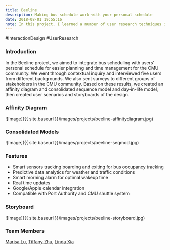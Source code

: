 ```yaml
---
title: Beeline
description: Making bus schedule work with your personal schedule
date: 2018-08-01 19:55:16
note: In this project, I learned a number of user research techniques including contextual inquiry, affinity diagramming, surveys and interviewing, etc. I worked together with my teammates to brainstorm potential solutions to personalizing bus scheduling for eaiser planning and time management.
---
```


\#InteractionDesign \#UserResearch

### Introduction

In the Beeline project, we aimed to integrate bus scheduling with users' personal schedule for easier planning and time management for the CMU community. We went through contextual inquiry and interviewed five users from different backgrounds. We also sent surveys to different groups of stakeholders in the CMU community. Based on these results, we created an affinity diagram and consolidated sequence model and day-in-life model, then created user scenarios and storyboards of the design. 

<!-- ### Contextual Inquiry

### Surveys & Interviews -->

### Affinity Diagram

![Image]({{ site.baseurl }}/images/projects/beeline-affinitydiagram.jpg)

<!-- ### Scenarios -->

### Consolidated Models

![Image]({{ site.baseurl }}/images/projects/beeline-seqmod.jpg)
<!-- ![Image]({{ site.baseurl }}/images/projects/beeline-dayinlifemod.jpg) -->

### Features

* Smart sensors tracking boarding and exiting for bus occupancy tracking
* Predictive data analytics for weather and traffic conditions
* Smart morning alarm for optimal wakeup time
* Real time updates
* Google/Apple calendar integration
* Compatible with Port Authority and CMU shuttle system

### Storyboard

![Image]({{ site.baseurl }}/images/projects/beeline-storyboard.jpg)

### Team Members

[Marisa Lu](http://marisa.lu/), [Tiffany Zhu](https://www.linkedin.com/in/tiffany-zhu-a11ab0105), [Linda Xia]()



